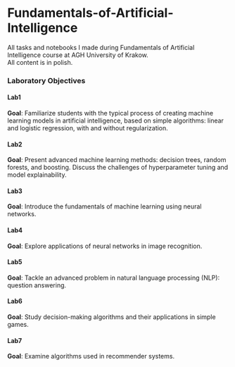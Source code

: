 # Fundamentals-of-Artificial-Intelligence
All tasks and notebooks I made during Fundamentals of Artificial Intelligence course at AGH University of Krakow. <br>
All content is in polish.

### Laboratory Objectives  

#### Lab1  
**Goal**: Familiarize students with the typical process of creating machine learning models in artificial intelligence, based on simple algorithms: linear and logistic regression, with and without regularization.  

#### Lab2  
**Goal**: Present advanced machine learning methods: decision trees, random forests, and boosting. Discuss the challenges of hyperparameter tuning and model explainability.  

#### Lab3  
**Goal**: Introduce the fundamentals of machine learning using neural networks.  

#### Lab4  
**Goal**: Explore applications of neural networks in image recognition.  

#### Lab5  
**Goal**: Tackle an advanced problem in natural language processing (NLP): question answering.  

#### Lab6  
**Goal**: Study decision-making algorithms and their applications in simple games.  

#### Lab7  
**Goal**: Examine algorithms used in recommender systems.  

